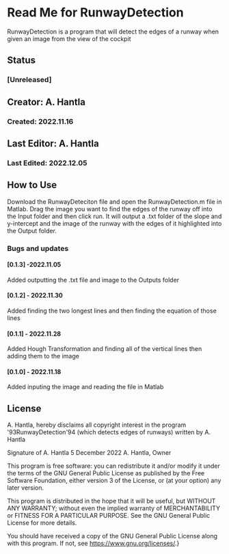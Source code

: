 # Read Me for RunwayDetection
RunwayDetection is a program that will detect the edges of a runway when given an image from the view of the cockpit
## Status
### [Unreleased]
## Creator:  A. Hantla
### Created: 2022.11.16
## Last Editor: A. Hantla
### Last Edited: 2022.12.05

## How to Use 
Download the RunwayDeteciton file and open the RunwayDetection.m file in Matlab. Drag the image you want to find the edges of the runway off into the Input folder and then click run. It will output a .txt folder of the slope and y-intercept and the image of the runway with the edges of it highlighted into the Output folder. 

### Bugs and updates
#### [0.1.3] -2022.11.05
Added outputting the .txt file and image to the Outputs folder
#### [0.1.2] - 2022.11.30
Added finding the two longest lines and then finding the equation of those lines 
#### [0.1.1] - 2022.11.28 
Added Hough Transformation and finding all of the vertical lines then adding them to the image
#### [0.1.0] - 2022.11.18 
Added inputing the image and reading the file in Matlab

## License
A. Hantla, hereby disclaims all copyright interest in the program \'93RunwayDetection\'94 (which detects edges of runways) written by A. Hantla

Signature of A. Hantla 5 December 2022
A. Hantla, Owner

This program is free software: you can redistribute it and/or modify it under the terms of the GNU General Public License as published by the Free Software Foundation, either version 3 of the License, or (at your option) any later version.

This program is distributed in the hope that it will be useful, but WITHOUT ANY WARRANTY; without even the implied warranty of MERCHANTABILITY or FITNESS FOR A PARTICULAR PURPOSE. See the GNU General Public License for more details.

You should have received a copy of the GNU General Public License along with this program. If not, see <https://www.gnu.org/licenses/>.}
